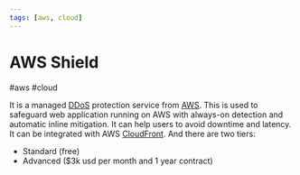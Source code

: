 ```yaml
---
tags: [aws, cloud]
---
```

# AWS Shield
#aws #cloud 

It is a managed [DDoS](DDoS) protection service from [AWS](Cloud%20Computing/AWS/AWS.md). This is used to safeguard web application running on AWS with always-on detection and automatic inline mitigation. It can help users to avoid downtime and latency. It can be integrated with AWS [CloudFront](Cloud%20Computing/AWS/Networking/CloudFront.md). And there are two tiers:
- Standard (free)
- Advanced ($3k usd per month and 1 year contract)

